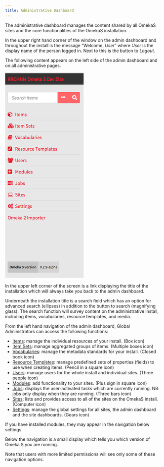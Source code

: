 ```yaml
---
title: Administrative Dashboard
---
```


The administrative dashboard manages the content shared by all OmekaS sites and the core functionalities of the OmekaS installation. 

In the upper right hand corner of the window on the admin dashboard and throughout the install is the message “Welcome, *User*” where *User* is the display name of the person logged in. Next to this is the button to *Logout*. 

The following content appears on the left side of the admin dashboard and on all administrative pages. 

![View of the left hand navigation on the admin dashboard, which also appears consistently throughout the admin interface, with options as described below](/files/leftnav.png)

In the upper left corner of the screen is a link displaying the title of the installation which will always take you back to the admin dashboard. 

Underneath the installation title is a search field which has an option for advanced search (ellipses) in addition to the button to search (magnifying glass). The search function will survey content on the administrative install, including items, vocabularies, resource templates, and media.  

From the left hand navigation of the admin dashboard, Global Administrators can access the following functions:

- [Items](https://github.com/omeka/omeka-s-enduser/blob/master/content/items.md): manage the individual resources of your install. (Box icon)
- [Item Sets](https://github.com/omeka/omeka-s-enduser/blob/master/content/item-sets.md): manage aggregated groups of items. (Multiple boxes icon)
- [Vocabularies](https://github.com/omeka/omeka-s-enduser/blob/master/content/vocabularies.md): manage the metadata standards for your install. (Closed book icon)
- [Resource Templates](https://github.com/omeka/omeka-s-enduser/blob/master/content/resource-template.md): manage predefined sets of properties (fields) to use when creating items. (Pencil in a square icon)
- [Users](https://github.com/omeka/omeka-s-enduser/blob/master/users.md): manage users for the whole install and individual sites. (Three people icon)
- [Modules](https://github.com/omeka/omeka-s-enduser/blob/master/modules/modules.md): add functionality to your sites. (Plus sign in square icon)
- [Jobs](https://github.com/omeka/omeka-s-enduser/blob/master/jobs.md): displays the user-activated tasks which are currently running. NB: jobs only display when they are running. (Three bars icon)
- [Sites](https://github.com/omeka/omeka-s-enduser/blob/master/sites/sites.md): lists and provides access to all of the sites on the OmekaS install. (Computer icon)
- [Settings](https://github.com/omeka/omeka-s-enduser/blob/master/settings.md): manage the global settings for all sites, the admin dashboard and the site dashboards. (Gears icon)

If you have installed modules, they may appear in the navigation below settings.

Below the navigation is a small display which tells you which version of Omeka S you are running.

Note that users with more limited permissions will see only some of these navigation options.